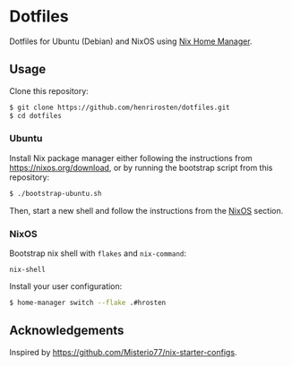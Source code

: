 # Dotfiles

Dotfiles for Ubuntu (Debian) and NixOS using [Nix Home Manager](https://nixos.wiki/wiki/Home_Manager).

## Usage

Clone this repository:
```bash
$ git clone https://github.com/henrirosten/dotfiles.git
$ cd dotfiles
```

### Ubuntu

Install Nix package manager either following the instructions from https://nixos.org/download, or by running the bootstrap script from this repository:
```bash
$ ./bootstrap-ubuntu.sh
```

Then, start a new shell and follow the instructions from the [NixOS](.#nixos) section.

### NixOS

Bootstrap nix shell with `flakes` and `nix-command`:
```
nix-shell
```

Install your user configuration:
```bash
$ home-manager switch --flake .#hrosten
```


## Acknowledgements

Inspired by https://github.com/Misterio77/nix-starter-configs.
